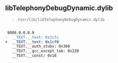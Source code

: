 ## libTelephonyDebugDynamic.dylib

> `/usr/lib/libTelephonyDebugDynamic.dylib`

```diff

 6086.0.0.0.0
-  __TEXT.__text: 0x1cfc
+  __TEXT.__text: 0x1cf0
   __TEXT.__auth_stubs: 0x360
   __TEXT.__gcc_except_tab: 0x228
   __TEXT.__const: 0x18

```
